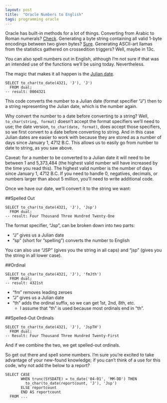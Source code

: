 ```yaml
---
layout: post
title:  "Oracle Numbers to English"
tags: programming oracle
---
```


Oracle has built-in methods for a lot of things. Converting from Arabic to Roman numerals? [Check](http://docs.oracle.com/cd/E16655_01/server.121/e17209/sql_elements004.htm#r15c1-t61). Generating a byte string containing all valid 1-byte encodings between two given bytes? [Sure](http://docs.oracle.com/cd/E16655_01/appdev.121/e17602/u_raw.htm#ARPLS71430). Generating ASCII-art llamas from the statistics gathered on crossedition triggers? Well, maybe in 13c.

You can also spell numbers out in English, although I’m not sure if that was an intended use of the functions we’ll be using today. Nevertheless.

The magic that makes it all happen is the [Julian date](http://en.wikipedia.org/wiki/Julian_calendar).

    SELECT to_char(to_date(4321, 'J'), 'J') 
      FROM dual; 
    -- result: 0004321

This code converts the number to a Julian date (format specifier “J”) then to a string representing the Julian date, which is the number again.

Why convert the number to a date before converting to a string? Well, `to_char(string, format)` doesn’t accept the format specifiers we’ll need to use; the date version, `to_char(date, format)`, does accept those specifiers, so we first convert to a date before converting to string. And in this case Julian dates are easier to work with because they are stored as a number of days since January 1, 4712 B.C. This allows us to easily go from number to date to string, as you saw above.

Caveat: for a number to be converted to a Julian date it will need to be between 1 and 5,373,484 (the highest valid number will have increased by the time you read this). The highest valid number is the number of days since January 1, 4712 B.C. If you need to handle 0, negatives, decimals, or numbers larger than about 5 million, you’ll need to write additional code.

Once we have our date, we’ll convert it to the string we want:

##Spelled Out

    SELECT to_char(to_date(4321, 'J'), 'Jsp') 
      FROM dual;
    -- result: Four Thousand Three Hundred Twenty-One

The format specifier, “Jsp”, can be broken down into two parts:

 - “J” gives us a Julian date
 - “sp” (short for “spelling”) converts the number to English
 
You can also use “JSP” (gives you the string in all caps) and “jsp” (gives you the string in all lower case).

##Ordinal

    SELECT to_char(to_date(4321, 'J'), 'fmJth') 
      FROM dual; 
    -- result: 4321st

 - “fm” removes leading zeroes
 - “J” gives us a Julian date
 - “th” adds the ordinal suffix, so we can get 1st, 2nd, 8th, etc.
   - I assume that “th” is used because most ordinals end in “th”.

##Spelled-Out Ordinals

    SELECT to_char(to_date(4321, 'J'), 'JspTH') 
      FROM dual; 
    -- Result: Four Thousand Three Hundred Twenty-First

And if we combine the two, we get spelled-out ordinals.

So get out there and spell some numbers. I’m sure you’re excited to take advantage of your new-found knowledge; if you can’t think of a use for this code, why not add the below to a report?

    SELECT CASE 
           WHEN trunc(SYSDATE) = to_date('04-01', 'MM-DD') THEN 
             to_char(to_date(reportcount, 'J'), 'Jsp') 
           ELSE reportcount 
           END AS reportcount 
      FROM ... 